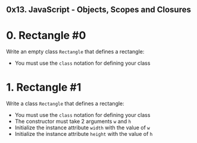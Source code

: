 ##  0x13. JavaScript - Objects, Scopes and Closures


#   0. Rectangle #0

Write an empty class `Rectangle` that defines a rectangle:

*   You must use the `class` notation for defining your class



#   1. Rectangle #1

Write a class `Rectangle` that defines a rectangle:

*   You must use the `class` notation for defining your class
*   The constructor must take 2 arguments `w` and `h`
*   Initialize the instance attribute `width` with the value of `w`
*   Initialize the instance attribute `height` with the value of `h`



